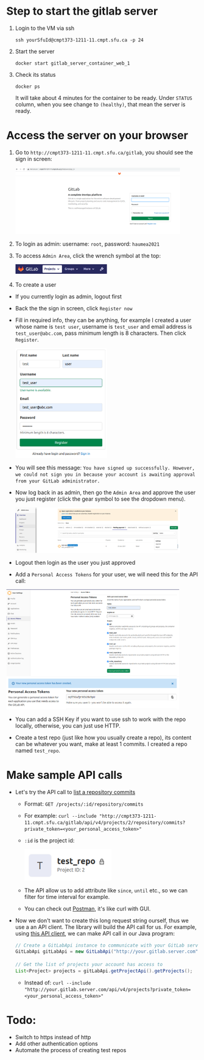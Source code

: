 # Step to start the gitlab server

1. Login to the VM via ssh
    ```
    ssh yourSfuId@cmpt373-1211-11.cmpt.sfu.ca -p 24
    ```

2. Start the server

    ```
    docker start gitlab_server_container_web_1
    ```

3. Check its status 

    ```
    docker ps
    ```

    It will take about 4 minutes for the container to be ready. Under `STATUS` column, when you see change to `(healthy)`, that mean the server is ready. 

# Access the server on your browser

1. Go to `http://cmpt373-1211-11.cmpt.sfu.ca/gitlab`, you should see the sign in screen:

    <img src="images/sc1.png" width="90%">

2. To login as admin: username: `root`, password: `haumea2021` 

3. To access `Admin Area`, click the wrench symbol at the top:

    <img src="images/sc2.png" width="50%">

4. To create a user
  - If you currently login as admin, logout first
  - Back the the sign in screen, click `Register now`
  - Fill in required info, they can be anything, for example I created a user whose name is `test user`, username is `test_user` and email address is `test_user@abc.com`, pass minimum length is 8 characters. Then click `Register`. 

    <img src="images/sc3.png" width="50%">

  - You will see this message: `You have signed up successfully. However, we could not sign you in because your account is awaiting approval from your GitLab administrator.`
  - Now log back in as admin, then go the `Admin Area` and approve the user you just register (click the gear symbol to see the dropdown menu). 

      <img src="images/sc4.png" width="90%">
  - Logout then login as the user you just approved  
  - Add a `Personal Access Tokens` for your user, we will need this for the API call:
   <img src="./images/sc6.png" width="90%">
   <img src="./images/sc7.png" width="90%">

  - You can add a SSH Key if you want to use ssh to work with the repo locally, otherwise, you can just use HTTP.  

  - Create a test repo (just like how you usually create a repo), its content can be whatever you want, make at least 1 commits. I created a repo named `test_repo`. 

# Make sample API calls

- Let's try the API call to [list a repository commits](https://docs.gitlab.com/ee/api/commits.html#list-repository-commits)

  - Format: `GET /projects/:id/repository/commits`

  - For example: `curl --include "http://cmpt373-1211-11.cmpt.sfu.ca/gitlab/api/v4/projects/2/repository/commits?private_token=<your_personal_access_token>"`

  - `:id` is the project id:

    <img src="images/sc8.png" width="50%">

  - The API allow us to add attribute like `since`, `until` etc., so we can filter for time interval for example. 
  - You can check out [Postman](https://learning.postman.com/docs/getting-started/introduction/), it's like curl with GUI. 

- Now we don't want to  create this long request string ourself, thus we use a an API client. The library will build the API call for us. For example, using [this API client](https://github.com/gitlab4j/gitlab4j-api#usage-examples), we can make API call in our Java program:

  ```java
  // Create a GitLabApi instance to communicate with your GitLab server
  GitLabApi gitLabApi = new GitLabApi("http://your.gitlab.server.com",  "YOUR_PERSONAL_ACCESS_TOKEN");

  // Get the list of projects your account has access to
  List<Project> projects = gitLabApi.getProjectApi().getProjects();
  ```

  - Instead of: `curl --include "http://your.gitlab.server.com/api/v4/projects?private_token=<your_personal_access_token>"`

# Todo:

- Switch to https instead of http
- Add other authentication options
- Automate the process of creating test repos




